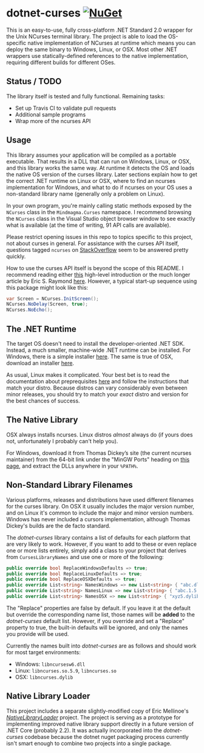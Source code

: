 # dotnet-curses [![NuGet](https://img.shields.io/nuget/v/dotnet-curses.svg)](https://nuget.org/packages/dotnet-curses)
This is an easy-to-use, fully cross-platform .NET Standard 2.0 wrapper for the Unix NCurses terminal library. The project is able to load the OS-specific native implementation of NCurses at runtime which means you can deploy the same binary to Windows, Linux, or OSX. Most other .NET wrappers use statically-defined references to the native implementation, requiring different builds for different OSes.

## Status / TODO
The library itself is tested and fully functional. Remaining tasks:

- Set up Travis CI to validate pull requests
- Additional sample programs
- Wrap more of the ncurses API

## Usage
This library assumes your application will be compiled as a portable executable. That results in a DLL that can run on Windows, Linux, or OSX, and this library works the same way. At runtime it detects the OS and loads the native OS version of the curses library. Later sections explain how to get the correct .NET runtime on Linux or OSX, where to find an ncurses implementation for Windows, and what to do if ncurses on your OS uses a non-standard library name (generally only a problem on Linux).

In your own program, you're mainly calling static methods exposed by the `NCurses` class in the `Mindmagma.Curses` namespace. I recommend browsing the `NCurses` class in the Visual Studio object browser window to see exactly what is available (at the time of writing, 91 API calls are available).

Please restrict opening issues in this repo to topics specific to this project, not about curses in general. For assistance with the curses API itself, questions tagged `ncurses` on [StackOverflow](https://stackoverflow.com/questions/tagged/ncurses) seem to be answered pretty quickly. 

How to use the curses API itself is beyond the scope of this README. I recommend reading either [this](http://www.ibiblio.org/pub/Linux/docs/HOWTO/other-formats/html_single/NCURSES-Programming-HOWTO.html) high-level introduction or the much longer article by Eric S. Raymond [here](https://invisible-island.net/ncurses/ncurses-intro.html). However, a typical start-up sequence using this package might look like this:

```csharp
var Screen = NCurses.InitScreen();
NCurses.NoDelay(Screen, true);
NCurses.NoEcho();
```

## The .NET Runtime
The target OS doesn't need to install the developer-oriented .NET SDK. Instead, a much smaller, machine-wide .NET runtime can be installed. For Windows, there is a simple installer [here](https://www.microsoft.com/net/download?initial-os=windows). The same is true of OSX, download an installer [here](https://www.microsoft.com/net/download?initial-os=macos).

As usual, Linux makes it complicated. Your best bet is to read the documentation about preprequisites [here](https://docs.microsoft.com/en-us/dotnet/core/linux-prerequisites?tabs=netcore2x) and follow the instructions that match your distro. Because distros can vary considerably even between minor releases, you should try to match your _exact_ distro and version for the best chances of success.

## The Native Library
OSX always installs ncurses. Linux distros _almost_ always do (if yours does not, unfortunately I probably can't help you).

For Windows, download it from Thomas Dickey’s site (the current ncurses maintainer) from the 64-bit link under the "MinGW Ports" heading on [this page](https://invisible-island.net/ncurses/#download_mingw), and extract the DLLs anywhere in your `%PATH%`.

## Non-Standard Library Filenames
Various platforms, releases and distributions have used different filenames for the curses library. On OSX it usually includes the major version number, and on Linux it's common to include the major and minor version numbers. Windows has never included a cursors implementation, although Thomas Dickey's builds are the de facto standard.

The _dotnet-curses_ library contains a list of defaults for each platform that are very likely to work. However, if you want to add to these or even replace one or more lists entirely, simply add a class to your project that derives from `CursesLibraryNames` and use one or more of the following:

```csharp
public override bool ReplaceWindowsDefaults => true;
public override bool ReplaceLinuxDefaults => true;
public override bool ReplaceOSXDefaults => true;
public override List<string> NamesWindows => new List<string> { "abc.dll", "xyz.dll" };
public override List<string> NamesLinux => new List<string> { "abc.1.5.so", "abc.so" };
public override List<string> NamesOSX => new List<string> { "xyz5.dylib", "xyz.dylib" };
```

The "Replace" properties are false by default. If you leave it at the default but override the corresponding name list, those names will be **added** to the _dotnet-curses_ default list. However, if you override and set a "Replace" property to true, the built-in defaults will be ignored, and only the names you provide will be used.

Currently the names built into _dotnet-curses_ are as follows and should work for most target environments:

- Windows: `libncursesw6.dll`
- Linux: `libncurses.so.5.9`, `libncurses.so`
- OSX: `libncurses.dylib`

## Native Library Loader
This project includes a separate slightly-modified copy of Eric Mellinoe's [_NativeLibraryLoader_](https://github.com/mellinoe/nativelibraryloader/) project. The project is serving as a prototype for implementing improved native library support directly in a future version of .NET Core (probably 2.2). It was actually incorporated into the _dotnet-curses_ codebase because the dotnet nuget packaging process currently isn't smart enough to combine two projects into a single package.
